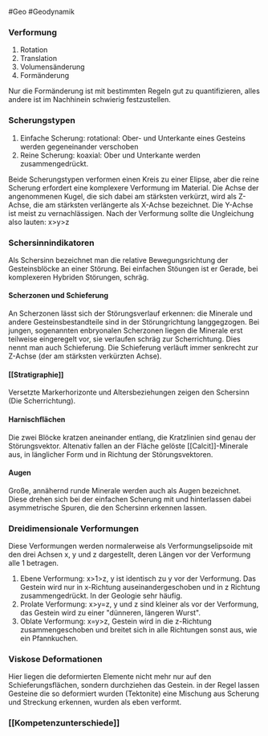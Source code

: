 #Geo #Geodynamik 

### Verformung

1. Rotation
2. Translation
3. Volumensänderung
4. Formänderung

Nur die Formänderung ist mit bestimmten Regeln gut zu quantifizieren, alles andere ist im Nachhinein schwierig festzustellen.

### Scherungstypen

1. Einfache Scherung: rotational: Ober- und Unterkante eines Gesteins werden gegeneinander verschoben
2. Reine Scherung: koaxial: Ober und Unterkante werden zusammengedrückt.

Beide Scherungstypen verformen einen Kreis zu einer Elipse, aber die reine Scherung erfordert eine komplexere Verformung im Material. Die Achse der angenommenen Kugel, die sich dabei am stärksten verkürzt, wird als Z-Achse, die am stärksten verlängerte als X-Achse bezeichnet. Die Y-Achse ist meist zu vernachlässigen. 
Nach der Verformung sollte die Ungleichung also lauten:
x>y>z

### Schersinnindikatoren

Als Schersinn bezeichnet man die relative Bewegungsrichtung der Gesteinsblöcke an einer Störung. Bei einfachen Stöungen ist er Gerade, bei komplexeren Hybriden Störungen, schräg. 

#### Scherzonen und Schieferung

An Scherzonen lässt sich der Störungsverlauf erkennen: die Minerale und andere Gesteinsbestandteile sind in der Störungrichtung langgegzogen. Bei jungen, sogenannten enbryonalen Scherzonen liegen die Minerale erst teilweise eingeregelt vor, sie verlaufen schräg zur Scherrichtung. Dies nennt man auch Schieferung. Die Schieferung verläuft immer senkrecht zur Z-Achse (der am stärksten verkürzten Achse).

#### [[Stratigraphie]]

Versetzte Markerhorizonte und Altersbeziehungen zeigen den Schersinn (Die Scherrichtung).

#### Harnischflächen

Die zwei Blöcke kratzen aneinander entlang, die Kratzlinien sind genau der Störungsvektor. Altenativ fallen an der Fläche gelöste [[Calcit]]-Minerale aus, in länglicher Form und in Richtung der Störungsvektoren.

#### Augen

Große, annähernd runde Minerale werden auch als Augen bezeichnet. Diese drehen sich bei der einfachen Scherung mit und hinterlassen dabei asymmetrische Spuren, die den Schersinn erkennen lassen.

### Dreidimensionale Verformungen

Diese Verformungen werden normalerweise als Verformungselipsoide mit den drei Achsen x, y und z dargestellt, deren Längen vor der Verformung alle 1 betragen.

1. Ebene Verformung: x>1>z, y ist identisch zu y vor der Verformung. Das Gestein wird nur in x-Richtung auseinandergeschoben und in z Richtung zusammengedrückt. In der Geologie sehr häufig.
2. Prolate Verformung: x>y=z, y und z sind kleiner als vor der Verformung, das Gestein wird zu einer "dünneren, längeren Wurst".
3. Oblate Verformung: x=y>z, Gestein wird in die z-Richtung zusammengeschoben und breitet sich in alle Richtungen sonst aus, wie ein Pfannkuchen.

### Viskose Deformationen

Hier liegen die deformierten Elemente nicht mehr nur auf den Schieferungsflächen, sondern durchziehen das Gestein. in der Regel lassen Gesteine die so deformiert wurden (Tektonite) eine Mischung aus Scherung und Streckung erkennen, wurden als eben verformt.

### [[Kompetenzunterschiede]]